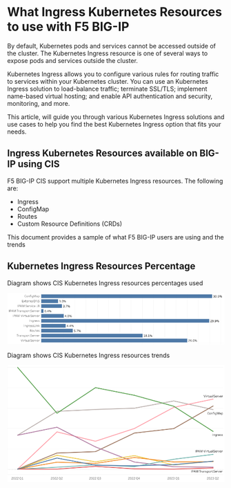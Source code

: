 # What Ingress Kubernetes Resources to use with F5 BIG-IP

By default, Kubernetes pods and services cannot be accessed outside of the cluster. The Kubernetes Ingress resource is one of several ways to expose pods and services outside the cluster.

Kubernetes Ingress allows you to configure various rules for routing traffic to services within your Kubernetes cluster. You can use an Kubernetes Ingress solution to load-balance traffic; terminate SSL/TLS; implement name-based virtual hosting; and enable API authentication and security, monitoring, and more.

This article, will guide you through various Kubernetes Ingress solutions and use cases to help you find the best Kubernetes Ingress option that fits your needs.

## Ingress Kubernetes Resources available on BIG-IP using CIS

F5 BIG-IP CIS support multiple Kubernetes Ingress resources. The following are:

* Ingress
* ConfigMap
* Routes
* Custom Resource Definitions (CRDs)

This document provides a sample of what F5 BIG-IP users are using and the trends


## Kubernetes Ingress Resources Percentage 

Diagram shows CIS Kubernetes Ingress resources percentages used

![percentages](https://github.com/mdditt2000/kubernetes-1-26/blob/main/k8s-resources/diagram/2023-03-10_12-49-32.png)

Diagram shows CIS Kubernetes Ingress resources trends

![chart](https://github.com/mdditt2000/kubernetes-1-26/blob/main/k8s-resources/diagram/2023-03-10_12-50-34.png)